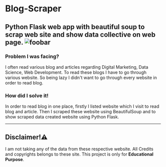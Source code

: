 # Blog-Scraper
Python Flask web app with beautiful soup to scrap web site and show data collective on web page.
![foobar](../master/blog-scraper.png)
----------

<h3>Problem I was facing?</h3>
I often read various blog and articles regarding Digital Marketing, Data Science, Web Development. To read these blogs I have to go through various website. So being lazy I didn't want to go through every website in order to read blog.

<h3>How did I solve it!</h3>
In order to read blog in one place, firstly I listed website which I visit to read blog and article. Then I scraped these website using BeautifulSoup and to show scraped data created website using Python Flask.

----------
<h2>Disclaimer!⚠</h2>
I am not taking any of the data from these respective website. All Credits and copyrights belongs to these site. This project is only for <strong>Educational Purpose</strong>.
